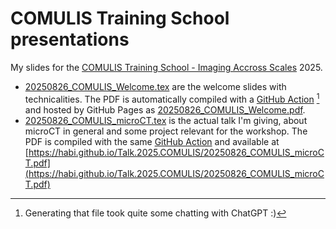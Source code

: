 # COMULIS Training School presentations

My slides for the [COMULIS Training School - Imaging Accross Scales](https://www.ana.unibe.ch/continuing_education/comulis_training_school/) 2025.

- [20250826_COMULIS_Welcome.tex](20250826_COMULIS_Welcome.tex) are the welcome slides with technicalities.
  The PDF is automatically compiled with a [GitHub Action](.github/workflows/latex.yaml) [^1] and hosted by GitHub Pages as [20250826_COMULIS_Welcome.pdf](https://habi.github.io/Talk.2025.COMULIS/20250826_COMULIS_Welcome.pdf).
- [20250826_COMULIS_microCT.tex](20250826_COMULIS_microCT.tex) is the actual talk I'm giving, about microCT in general and some project relevant for the workshop.
  The PDF is compiled with the same [GitHub Action](.github/workflows/latex.yaml) and available at [https://habi.github.io/Talk.2025.COMULIS/20250826_COMULIS_microCT.pdf](https://habi.github.io/Talk.2025.COMULIS/20250826_COMULIS_microCT.pdf)

[^1]: Generating that file [^2] took quite some chatting with ChatGPT :)
[^2]: Including the "secret" voucher code in a non-public way

